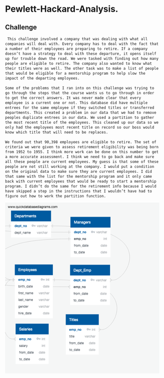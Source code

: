 # Pewlett-Hackard-Analysis.
## Challenge
 	 This challenge involved a company that was dealing with what all companies will deal with. Every company has to deal with the fact that a number of their employees are preparing to retire. If a company doesn’t have a strategy to deal with these departure, it opens itself up for trouble down the road. We were tasked with finding out how many people are eligible to retire. The company also wanted to know what their titles were as well. The other task was to make a list of people that would be eligible for a mentorship program to help slow the impact of the departing employees.
	 
	Some of the problems that I ran into on this challenge was trying to go through the steps that the course wants us to go through in order to get the correct answers. It was never made clear that every employee is a current one or not. This database did have multiple entrees for the same employee if they switched titles or transferred departments. This created a problem in our data that we had to remove peoples duplicate entrees in our data. We used a partition to gather the most recent title of the employees. This cleaned up our data so we only had the employees most recent title on record so our boss would know which title that will need to be replaces. 
	
	We found out that 90,398 employees are eligible to retire. The set of criteria we were given to assess retirement eligibility was being born from 1952 to 1955. I think more work can be done on this number to get a more accurate assessment. I think we need to go back and make sure all these people are current employees. My guess is that some of these people are not still working at the company. I would put a condition on the original data to make sure they are current employees. I did that same with the list for the mentorship program and it only came back with current employees that would be ready to start a mentorship program. I didn’t do the same for the retirement info because I would have skipped a step in the instructions that I wouldn’t have had to figure out how to work the partition function.
![](/EmployeesDB.png)
